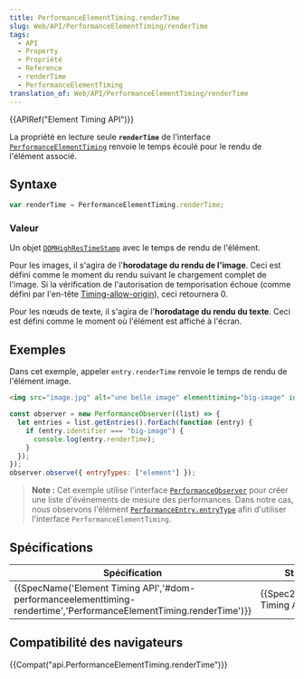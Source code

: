 ```yaml
---
title: PerformanceElementTiming.renderTime
slug: Web/API/PerformanceElementTiming/renderTime
tags:
  - API
  - Property
  - Propriété
  - Reference
  - renderTime
  - PerformanceElementTiming
translation_of: Web/API/PerformanceElementTiming/renderTime
---
```

{{APIRef("Element Timing API")}}

La propriété en lecture seule **`renderTime`** de l'interface [`PerformanceElementTiming`](/fr/docs/Web/API/PerformanceElementTiming) renvoie le temps écoulé pour le rendu de l'élément associé.

## Syntaxe

```js
var renderTime = PerformanceElementTiming.renderTime;
```

### Valeur

Un objet [`DOMHighResTimeStamp`](/fr/docs/Web/API/DOMHighResTimeStamp) avec le temps de rendu de l'élément.

Pour les images, il s'agira de l'**horodatage du rendu de l'image**. Ceci est défini comme le moment du rendu suivant le chargement complet de l'image. Si la vérification de l'autorisation de temporisation échoue (comme défini par l'en-tête [Timing-allow-origin](/fr/docs/Web/HTTP/Headers/Timing-Allow-Origin)), ceci retournera 0.

Pour les nœuds de texte, il s'agira de l'**horodatage du rendu du texte**. Ceci est défini comme le moment où l'élément est affiché à l'écran.

## Exemples

Dans cet exemple, appeler `entry.renderTime` renvoie le temps de rendu de l'élément image.

```html
<img src="image.jpg" alt="une belle image" elementtiming="big-image" id="myImage">
```

```js
const observer = new PerformanceObserver((list) => {
  let entries = list.getEntries().forEach(function (entry) {
    if (entry.identifier === "big-image") {
      console.log(entry.renderTime);
    }
  });
});
observer.observe({ entryTypes: ["element"] });
```

> **Note :** Cet exemple utilise l'interface [`PerformanceObserver`](/fr/docs/Web/API/PerformanceObserver) pour créer une liste d'événements de mesure des performances. Dans notre cas, nous observons l'élément [`PerformanceEntry.entryType`](/fr/docs/Web/API/PerformanceEntry/entryType) afin d'utiliser l'interface `PerformanceElementTiming`.

## Spécifications

| Spécification                                                                                                                                            | Statut                                   | Commentaire          |
| -------------------------------------------------------------------------------------------------------------------------------------------------------- | ---------------------------------------- | -------------------- |
| {{SpecName('Element Timing API','#dom-performanceelementtiming-rendertime','PerformanceElementTiming.renderTime')}} | {{Spec2('Element Timing API')}} | Définition initiale. |

## Compatibilité des navigateurs

{{Compat("api.PerformanceElementTiming.renderTime")}}
